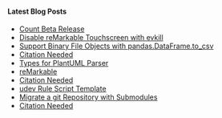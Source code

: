 #### Latest Blog Posts

<!-- BLOG-POST-LIST:START -->
- [Count Beta Release](https://duckpond.ch/count/2020/10/19/count-beta-release.html)
- [Disable reMarkable Touchscreen with evkill](https://duckpond.ch/evkill/bash/2020/08/10/disable-reMarkable-touchscreen-with-evkill.html)
- [Support Binary File Objects with pandas.DataFrame.to_csv](https://duckpond.ch/python/bash/2020/05/07/support-binary-file-objects-with-pandas.dataframe.to_csv.html)
- [Citation Needed](https://duckpond.ch/citation%20needed/2020/05/02/citation-needed.html)
- [Types for PlantUML Parser](https://duckpond.ch/plantuml-parser/javascript/2020/02/25/types-for-plantuml-parser.html)
- [reMarkable](https://duckpond.ch/nix/bash/2020/01/08/reMarkable.html)
- [Citation Needed](https://duckpond.ch/citation%20needed/2019/11/08/citation-needed.html)
- [udev Rule Script Template](https://duckpond.ch/bash/nix/2019/10/25/udev-rule-script-template.html)
- [Migrate a git Repository with Submodules](https://duckpond.ch/git-submodule-url-rewrite/git-sync-mirror/2019/07/08/migrate-a-git-repository-with-submodules.html)
- [Citation Needed](https://duckpond.ch/citation%20needed/2019/05/27/citation-needed.html)
<!-- BLOG-POST-LIST:END -->
